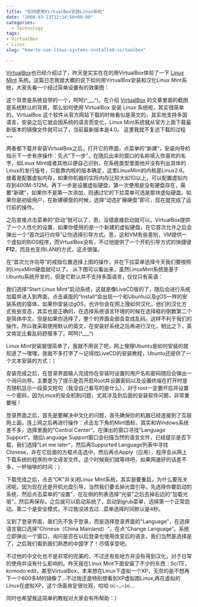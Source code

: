 ```yaml
---
title: "如何使用VirtualBox安装Linux系统"
date: "2008-03-13T12:34:56+08:00"
categories:
  - Technology
tags:
- VirtualBox
- Linux
slug: "how-to-use-linux-systems-installed-virtualbox"

---
```


[VirtualBox](http://www.icyleaf.cn/2008/03/12/virtualbox-free-cross-platform-open-source-virtual-machine/)也已经介绍过了，昨天是实实在在的用VirtualBox体验了一下 [Linux Mint](http://www.linuxmint.com/) 系统。这篇日志我就大概的说下如何用VirtualBox安装和汉化Linux Mint系统，大家先看一个经过简单设置有的效果图：

这个背景是系统自带的一个，呵呵(\^\_\_\_\^)，在介绍 [VirtualBox](http://www.icyleaf.cn/2008/03/12/virtualbox-free-cross-platform-open-source-virtual-machine/)
的文章里面的截图是系统默认的背景。那么如何使用 VirtualBox 安装 Linux
系统呢，其实很简单的，VirtualBox
这个软件从官方网站下载的时候看似是英文的，其实他支持多国语言，安装之后它就会因系统的语言而变化，Linux
Mint系统就从官方上面下载最新版本的镜像文件就可以了，当前最新版本是4.0。
这里我就不复述下载的过程\~\~

两者都下载并安装VirtualBox之后，打开它的界面，点菜单的“新建”，安装向导的指示下一步有序操作：先点“下一步”，在随后出来的窗口的名称填入你喜欢的名字，如Linux
Mint或者其他以便自己识别，在系统类型里面他并没有列出具体的Linux的发行版号，只能靠内核的版本确定，这里LinuxMint的内核是Linux2.6。接着是配置虚拟内存，如果你机器的实际内存比较大如1G以上，可以配置虚拟内存到400M-512M。再下一步是设置虚拟硬盘，第一次使用是没有硬盘存在，需要”新建"，如果你不是第一次添加，则通过它的下拉菜单可选是那块虚拟硬盘。如果你是初级用户，在新建硬盘的时候，选择“动态扩展硬盘”即可，现在就完成了运行前的操作。

之后直接点击菜单的“启动”就可以了，恩，没错直接启动就可以。VirtualBox提供了一个人性化的设置，如果你使用的是一个新建的虚拟硬盘，在它首次允许之后会弹出一个“首次运行向导”让你选择引导方式。恩，这和VM有些差别，VM提供一个虚拟的BIOS程序，而VrtualBox没有，不过他提供了一个开机引导方式的快捷键**F12**，而且也支持LAN的方式，这点很强。

在“首次允许向导”的戒指位置选择上图的操作，并在下拉菜单选择今天我们要按照的LinuxMint硬盘就可以了。
从下图可以看出来，虽然LinuxMint系统是基于Ubuntu系统开发的，但是它默认并不支持多国语言，仅仅只有英语：

我们选择“Start Linux
Mint"启动系统，这就是像LiveCD版的了，随后会进行系统加载并进入到界面，点击桌面的”Install“会出现一个和Ubuntu以及gOS一样的安装系统的窗体，如果你安装过gOS，也许你会在网上搜如何汉化，他们的汉化方式有些变态，其实也是正确的，在选择系统语言环境的时候在选择框的倒数第二个是简体中文，但是如果你选择了，整个的界面全部会变成乱码。这样不利于我们的操作，所以我采取使用默认的英文，在安装好系统之后再进行汉化，相比之下，英文肯定比看乱码舒服多了。呵呵(\^\_\_\_\^)

Linux Mint安装就很简单了，我就不用说了吧，网上搜搜Ubuntu是如何安装的就知道了～嘿嘿，我就不多打字了～记得找LiveCD的安装教程，Ubuntu还提供了一个文本安装的方式：）

安装完成之后，在登录界面输入完成你在安装时设置的用户名和密码随后会弹出一个询问向导。主要是为了提示是否开启Root并设置密码以及设置终端在打开时是否随机显示一段英文短句（我没自己看写的是什么），对于root一定要开启并设置一个密码，因为Linux的安全机制问题，尤其涉及到后面的安装软件问题，非常重要哦！

登录界面之后，首先是要解决中文化的问题，首先确保你的机器已经连接到了互联网上面。连上网之后再进行操作：点击左下角的Mint图标，其实和Windows系统差不多，选择里面的”Control
Center“，在弹出的窗口寻找”Language Support“。随后Language
Support窗口会扫描当然的语言文件，已经提示是否下载，我们选择”Let me
later"，然后再Supported
Language列表中寻找Chinese，并在它后面的方框点击选中，然后再点Apply（应用），程序会从网上下载系统的程序的中文语言文件。这个时候我们就等待吧，如果网速好的话差不多，一杯咖啡的时间：）

下载完成之后，点击“OK”并关闭Linux
Mint系统，其实是要重启，为什么要先关闭呢，因为现在还是开机光盘引导，当然我们要去掉光盘引导。先选择你要启动的系统，然后点击菜单的“设置”，在左侧的列表选择“光驱"之后去掉右边的”加载光驱“，然后再保存。之后就可以启动系统了，启动到grub菜单，选择第一个正常启动。第二个是安全模式，不过我没进去过...菜单选择时间默认是4秒。

又到了登录界面，我们先不急于登录，而是选择登录界面的"Language"，在选择语言窗口选择”Chinese（China
Mainland）“，在点”Change
Language“。系统立即弹出一个窗口，询问是否在以后登录也使用改变后的语言，我们当然是选择是了，之后我们看到我们熟悉的中国字了！尽情享受吧。

不过他的中文化也不是非常的完美的，不过还有些地方并没有得到汉化，对于日常的使用并没有什么影响的。昨天我在Linux
Mint下面安装了不少的东西：SciTE，komodo
edit，甚至VirtualBox，本来想在Linux下虚拟一个XP，无奈的是不想再下一个600多M的镜像了...不过我还是特别想看到XP虚拟跑Linux,再在虚拟的Linux在虚拟XP，这个场面肯定很壮观，哈哈
o(∩\_∩)o...

同时也希望我这简单的教程对大家会有所帮助：）